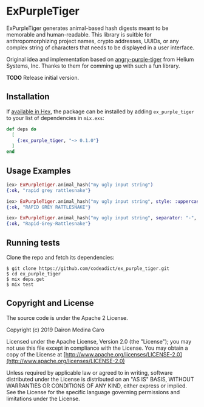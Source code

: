 # ExPurpleTiger

ExPurpleTiger generates animal-based hash digests meant to be memorable and
human-readable. This library is suitble for anthropomorphizing project names,
crypto addresses, UUIDs, or any complex string of characters that needs to be
displayed in a user interface.

Original idea and implementation based on [angry-purple-tiger](https://github.com/helium/angry-purple-tiger) from  Helium Systems, Inc.
Thanks to them for comming up with such a fun library.

**TODO** Release initial version.

## Installation

If [available in Hex](https://hex.pm/docs/publish), the package can be installed
by adding `ex_purple_tiger` to your list of dependencies in `mix.exs`:

```elixir
def deps do
  [
    {:ex_purple_tiger, "~> 0.1.0"}
  ]
end
```

## Usage Examples

```elixir
iex> ExPurpleTiger.animal_hash("my ugly input string")
{:ok, "rapid grey rattlesnake"}

iex> ExPurpleTiger.animal_hash("my ugly input string", style: :uppercase)
{:ok, "RAPID GREY RATTLESNAKE"}

iex> ExPurpleTiger.animal_hash("my ugly input string", separator: "-", style: :titlecase)
{:ok, "Rapid-Grey-Rattlesnake"}
```

## Running tests

Clone the repo and fetch its dependencies:

    $ git clone https://github.com/codeadict/ex_purple_tiger.git
    $ cd ex_purple_tiger
    $ mix deps.get
    $ mix test

## Copyright and License

The source code is under the Apache 2 License.

Copyright (c) 2019 Dairon Medina Caro

Licensed under the Apache License, Version 2.0 (the "License");
you may not use this file except in compliance with the License.
You may obtain a copy of the License at [http://www.apache.org/licenses/LICENSE-2.0](http://www.apache.org/licenses/LICENSE-2.0)

Unless required by applicable law or agreed to in writing, software
distributed under the License is distributed on an "AS IS" BASIS,
WITHOUT WARRANTIES OR CONDITIONS OF ANY KIND, either express or implied.
See the License for the specific language governing permissions and
limitations under the License.
